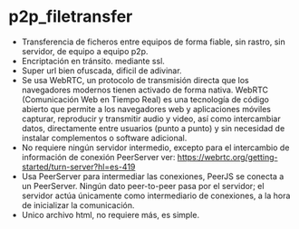 # p2p_filetransfer

- Transferencia de ficheros entre equipos de forma fiable, sin rastro, sin servidor, de equipo a equipo p2p.
- Encriptación en tránsito. mediante ssl.
- Super url bien ofuscada, dificil de adivinar.
- Se usa WebRTC, un protocolo de transmisión directa que los navegadores modernos tienen activado de forma nativa. WebRTC (Comunicación Web en Tiempo Real) es una tecnología de código abierto que permite a los navegadores web y aplicaciones móviles capturar, reproducir y transmitir audio y video, así como intercambiar datos, directamente entre usuarios (punto a punto) y sin necesidad de instalar complementos o software adicional.
- No requiere ningún servidor intermedio, excepto para el intercambio de información de conexión PeerServer ver: https://webrtc.org/getting-started/turn-server?hl=es-419
- Usa PeerServer para intermediar las conexiones, PeerJS se conecta a un PeerServer. Ningún dato peer-to-peer pasa por el servidor; el servidor actúa únicamente como intermediario de conexiones, a la hora de inicializar la comunicación.
- Unico archivo html, no requiere más, es simple.
